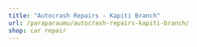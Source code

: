 ```yaml
---
title: "Autocrash Repairs - Kapiti Branch"
url: /paraparaumu/autocrash-repairs-kapiti-branch/
shop: car repair
---
```

